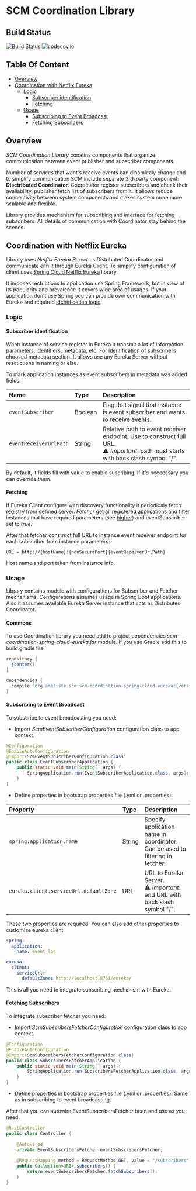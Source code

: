 # SCM Coordination Library

## Build Status
[![Build Status](https://travis-ci.org/ametiste-oss/ametiste-scm-coordination.svg?branch=master)](https://travis-ci.org/ametiste-oss/ametiste-scm-coordination)
[![codecov.io](https://codecov.io/github/ametiste-oss/ametiste-scm-coordination/coverage.svg?branch=master&precision=2)](https://codecov.io/github/ametiste-oss/ametiste-scm-coordination?branch=master)

## Table Of Content

- [Overview](#overview)
- [Coordination with Netflix Eureka](#coordination-with-netflix-eureka)
  - [Logic](#logic)
    - [Subscriber identification](#subscriber-identification)
    - [Fetching](#fetching)
  - [Usage](#usage)
    - [Subscribing to Event Broadcast](#subscribing-to-event-broadcast)
    - [Fetching Subscribers](#fetching-subscribers) 

## Overview

*SCM Coordination Library* conatins components that organize communication between event publisher and subscriber components.

Number of services that want's receive events can dinamicaly change and to simplify communication SCM include separate 3rd-party component: **Disctributed Coordinator**. Coordinator register subscribers and check their availability, publisher fetch list of subscribers from it. 
It allows reduce connectivity between system components and makes system more more scalable and flexible.

Library provides mechanism for subscribing and interface for fetching subscribers. All details of communication with Coordinator stay behind the scenes.

## Coordination with Netflix Eureka

Library uses *Netflix Eureka Server* as Distributed Coordinator and communicate eith it through Eureka Client. To simplify configuration of client uses [Spring Cloud Netflix Eureka](https://github.com/spring-cloud/spring-cloud-netflix) library.

It imposes restrictions to application use Spring Framework, but in view of its popularity and prevalence it covers wide area of usages. If your application don't use Spring you can provide own communication with Eureka and required [identification logic](#subscriber-identification).

### Logic
#### Subscriber identification
When instance of service register in Eureka it transmit a lot of information: parameters, identifiers, metadata, etc.
For identification of subscribers choosed metadata section. It allows use any Eureka Server without resctictions in naming or else.

To mark application instances as event subscribers in metadata was added fields:

| Name | Type |	Description |
|:-----|:-----|:------------|
|`eventSubscriber`|	Boolean	| Flag that signal that instance is event subscriber and wants to receive events.|
|`eventReceiverUrlPath`| String | Relative path to event receiver endpoint. Use to construct full URL.<br/>:warning: _Important_: path must starts with back slash symbol "/".|

By default, it fields fill with value to enable suscribing. If it's neccessary you can override them.

#### Fetching
If Eureka Client configure with discovery functionality it periodicaly fetch registry from defined server. *Fetcher* get all registered applications and filter instances that have required parameters (see [higher](#subscriber-identification)) and eventSubscriber set to *true*.

After that fetcher construct full URL to instance event receiver endpoint for each subscriber from instance parameters:
```
URL = http://{hostName}:{nonSecurePort}{eventReceiverUrlPath}
```
Host name and port taken from instance info.

### Usage
Library contains module with configurations for Subscriber and Fetcher mechanisms. Configurations assumes usage in Spring Boot applications.
Also it assumes available Eureka Server instance that acts as Distributed Coordinator.

#### Commons
To use Coordination library  you need add to project dependencies *scm-coordination-spring-cloud-eureka.jar* module. 
If you use Gradle add this to build.gradle file:
```groovy
repository {
  jcenter()
}

dependencies {
  compile "org.ametiste.scm:scm-coordination-spring-cloud-eureka:{version}
}
```

#### Subscribing to Event Broadcast
To subscribe to event broadcasting you need:

* Import *ScmEventSubscriberConfiguration* configuration class to app context.
```java
@Configuration
@EnableAutoConfiguration
@Import(ScmEventSubscriberConfiguration.class)
public class EventSubscriberApplication {
    public static void main(String[] args) {
        SpringApplication.run(EventSubscriberApplication.class, args);
    }
}
```

* Define properties in bootstrap properties file (.yml or .properties):

| Property | Type	| Description |
|:---------|:-----|:------------|
|`spring.application.name`|String|Specify application name in coordinator. Can be used to filtering in fetcher.|
|`eureka.client.serviceUrl.defaultZone`|URL|URL to Eureka Server.<br/>:warning: _Important_: end URL with back slash symbol "/".|

These two properties are required. You can also add other properties to customize eureka client.
```yaml
spring:
  application:
	name: event_log

eureka:
  client:
    serviceUrl:
      defaultZone: http://localhost:8761/eureka/
```
This is all you need to integrate subscribing mechanism with Eureka.

#### Fetching Subscribers

To integrate subscriber fetcher you need:

* Import *ScmSubscribersFetcherConfiguration* configuration class to app context.
```java
@Configuration
@EnableAutoConfiguration
@Import(ScmSubscribersFetcherConfiguration.class)
public class SubscribersFetcherApplication {
    public static void main(String[] args) {
        SpringApplication.run(SubscribersFetcherApplication.class, args);
    }
}
```

* Define properties in bootstrap properties file (.yml or .properties). Same as in subscribing to event broadcasting.

After that you can autowire EventSubscribersFetcher bean and use as you need.
```java
@RestController
public class Controller {
 
    @Autowired
    private EventSubscribersFetcher eventSubscribersFetcher;
 
    @RequestMapping(method = RequestMethod.GET, value = "/subscribers")
    public Collection<URI> subscribers() {
        return eventSubscribersFetcher.fetchSubscribers();
    }
}
```